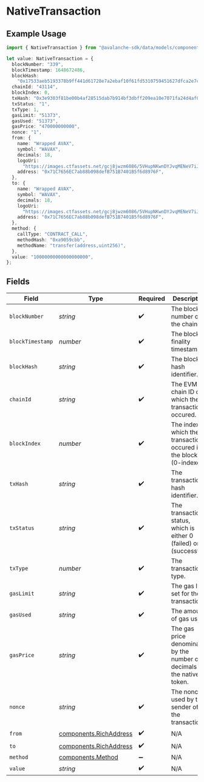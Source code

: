 # NativeTransaction

## Example Usage

```typescript
import { NativeTransaction } from "@avalanche-sdk/data/models/components";

let value: NativeTransaction = {
  blockNumber: "339",
  blockTimestamp: 1648672486,
  blockHash:
    "0x17533aeb5193378b9ff441d61728e7a2ebaf10f61fd5310759451627dfca2e7c",
  chainId: "43114",
  blockIndex: 0,
  txHash: "0x3e9303f81be00b4af28515dab7b914bf3dbff209ea10e7071fa24d4af0a112d4",
  txStatus: "1",
  txType: 1,
  gasLimit: "51373",
  gasUsed: "51373",
  gasPrice: "470000000000",
  nonce: "1",
  from: {
    name: "Wrapped AVAX",
    symbol: "WAVAX",
    decimals: 18,
    logoUri:
      "https://images.ctfassets.net/gcj8jwzm6086/5VHupNKwnDYJvqMENeV7iJ/fdd6326b7a82c8388e4ee9d4be7062d4/avalanche-avax-logo.svg",
    address: "0x71C7656EC7ab88b098defB751B7401B5f6d8976F",
  },
  to: {
    name: "Wrapped AVAX",
    symbol: "WAVAX",
    decimals: 18,
    logoUri:
      "https://images.ctfassets.net/gcj8jwzm6086/5VHupNKwnDYJvqMENeV7iJ/fdd6326b7a82c8388e4ee9d4be7062d4/avalanche-avax-logo.svg",
    address: "0x71C7656EC7ab88b098defB751B7401B5f6d8976F",
  },
  method: {
    callType: "CONTRACT_CALL",
    methodHash: "0xa9059cbb",
    methodName: "transfer(address,uint256)",
  },
  value: "10000000000000000000",
};
```

## Fields

| Field                                                                    | Type                                                                     | Required                                                                 | Description                                                              | Example                                                                  |
| ------------------------------------------------------------------------ | ------------------------------------------------------------------------ | ------------------------------------------------------------------------ | ------------------------------------------------------------------------ | ------------------------------------------------------------------------ |
| `blockNumber`                                                            | *string*                                                                 | :heavy_check_mark:                                                       | The block number on the chain.                                           | 339                                                                      |
| `blockTimestamp`                                                         | *number*                                                                 | :heavy_check_mark:                                                       | The block finality timestamp.                                            | 1648672486                                                               |
| `blockHash`                                                              | *string*                                                                 | :heavy_check_mark:                                                       | The block hash identifier.                                               | 0x17533aeb5193378b9ff441d61728e7a2ebaf10f61fd5310759451627dfca2e7c       |
| `chainId`                                                                | *string*                                                                 | :heavy_check_mark:                                                       | The EVM chain ID on which the transaction occured.                       | 43114                                                                    |
| `blockIndex`                                                             | *number*                                                                 | :heavy_check_mark:                                                       | The index at which the transaction occured in the block (0-indexed).     | 0                                                                        |
| `txHash`                                                                 | *string*                                                                 | :heavy_check_mark:                                                       | The transaction hash identifier.                                         | 0x3e9303f81be00b4af28515dab7b914bf3dbff209ea10e7071fa24d4af0a112d4       |
| `txStatus`                                                               | *string*                                                                 | :heavy_check_mark:                                                       | The transaction status, which is either 0 (failed) or 1 (successful).    | 1                                                                        |
| `txType`                                                                 | *number*                                                                 | :heavy_check_mark:                                                       | The transaction type.                                                    | 1                                                                        |
| `gasLimit`                                                               | *string*                                                                 | :heavy_check_mark:                                                       | The gas limit set for the transaction.                                   | 51373                                                                    |
| `gasUsed`                                                                | *string*                                                                 | :heavy_check_mark:                                                       | The amount of gas used.                                                  | 51373                                                                    |
| `gasPrice`                                                               | *string*                                                                 | :heavy_check_mark:                                                       | The gas price denominated by the number of decimals of the native token. | 470000000000                                                             |
| `nonce`                                                                  | *string*                                                                 | :heavy_check_mark:                                                       | The nonce used by the sender of the transaction.                         | 1                                                                        |
| `from`                                                                   | [components.RichAddress](../../models/components/richaddress.md)         | :heavy_check_mark:                                                       | N/A                                                                      |                                                                          |
| `to`                                                                     | [components.RichAddress](../../models/components/richaddress.md)         | :heavy_check_mark:                                                       | N/A                                                                      |                                                                          |
| `method`                                                                 | [components.Method](../../models/components/method.md)                   | :heavy_minus_sign:                                                       | N/A                                                                      |                                                                          |
| `value`                                                                  | *string*                                                                 | :heavy_check_mark:                                                       | N/A                                                                      | 10000000000000000000                                                     |